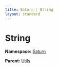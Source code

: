 ```yaml
---
title: Saturn | String
layout: standard
---
```


# String

**Namespace:** [Saturn](./saturn.html)

**Parent:** [Utils](./saturn-utils.html)